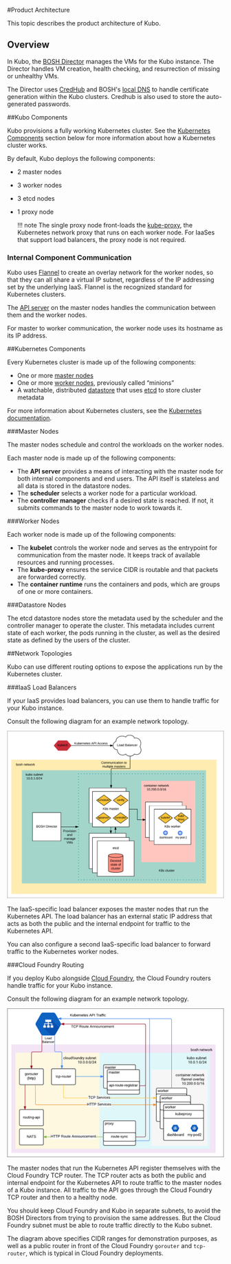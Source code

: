 #Product Architecture

This topic describes the product architecture of Kubo.

## Overview

In Kubo, the [BOSH Director](https://bosh.io/docs/bosh-components.html#director) manages the VMs for the Kubo instance. The Director handles VM creation, health checking, and resurrection of missing or unhealthy VMs. 

The Director uses [CredHub](https://github.com/cloudfoundry-incubator/credhub) and BOSH's [local DNS](https://bosh.io/docs/dns.html#enable) to handle certificate generation within the Kubo clusters. Credhub is also used to store the auto-generated passwords.

##Kubo Components

Kubo provisions a fully working Kubernetes cluster. See the [Kubernetes Components](#kubernetes-components) section below for more information about how a Kubernetes cluster works.

By default, Kubo deploys the following components:

* 2 master nodes
* 3 worker nodes
* 3 etcd nodes
* 1 proxy node

	!!! note
		The single proxy node front-loads the [kube-proxy](#kubernetes-components), the Kubernetes network proxy that runs on each worker node. For IaaSes that support load balancers, the proxy node is not required.

### Internal Component Communication

Kubo uses [Flannel](https://github.com/coreos/flannel) to create an overlay network for the worker nodes, so that they can all share a virtual IP subnet, regardless of the IP addressing set by the underlying IaaS. Flannel is the recognized standard for Kubernetes clusters.

The [API server](#kubernetes-components) on the master nodes handles the communication between them and the worker nodes.

For master to worker communication, the worker node uses its hostname as its IP address.

##Kubernetes Components

Every Kubernetes cluster is made up of the following components:

* One or more [master nodes](#master-nodes)
* One or more [worker nodes](#worker-nodes), previously called “minions”
* A watchable, distributed [datastore](#datastore) that uses [etcd](https://github.com/coreos/etcd) to store cluster metadata

For more information about Kubernetes clusters, see the [Kubernetes documentation](https://kubernetes.io/docs/home/).

###Master Nodes

The master nodes schedule and control the workloads on the worker nodes. 

Each master node is made up of the following components:

* The **API server** provides a means of interacting with the master node for both internal components and end users. The API itself is stateless and all data is stored in the datastore nodes.
* The **scheduler** selects a worker node for a particular workload.
* The **controller manager** checks if a desired state is reached. If not, it submits commands to the master node to work towards it.

###Worker Nodes

Each worker node is made up of the following components:

* The **kubelet** controls the worker node and serves as the entrypoint for communication from the master node. It keeps track of available resources and running processes.
* The **kube-proxy** ensures the service CIDR is routable and that packets are forwarded correctly. 
* The **container runtime** runs the containers and pods, which are groups of one or more containers.

###Datastore Nodes

The etcd datastore nodes store the metadata used by the scheduler and the controller manager to operate the cluster. This metadata includes current state of each worker, the pods running in the cluster, as well as the desired state as defined by the users of the cluster.

##Network Topologies 

Kubo can use different routing options to expose the applications run by the Kubernetes cluster.

###IaaS Load Balancers

If your IaaS provides load balancers, you can use them to handle traffic for your Kubo instance.

Consult the following diagram for an example network topology.

![Kubo Topology for IaaS LBs](../images/diagrams/topology-iaas-lbs.png)

The IaaS-specific load balancer exposes the master nodes that run the Kubernetes API. The load balancer has an external static IP address that acts as both the public and the internal endpoint for traffic to the Kubernetes API.

You can also configure a second IaaS-specific load balancer to forward traffic to the Kubernetes worker nodes.

###Cloud Foundry Routing

If you deploy Kubo alongside [Cloud Foundry](https://docs.cloudfoundry.org), the Cloud Foundry routers handle traffic for your Kubo instance.

Consult the following diagram for an example network topology.

![Kubo Topology for Cloud Foundry](../images/diagrams/topology-cf-routers.png)

The master nodes that run the Kubernetes API register themselves with the Cloud Foundry TCP router. The TCP router acts as both the public and internal endpoint for the Kubernetes API to route traffic to the master nodes of a Kubo instance. All traffic to the API goes through the Cloud Foundry TCP router and then to a healthy node.

You should keep Cloud Foundry and Kubo in separate subnets, to avoid the BOSH Directors from trying to provision the same addresses. But the Cloud Foundry subnet must be able to route traffic directly to the Kubo subnet. 

The diagram above specifies CIDR ranges for demonstration purposes, as well as a public router in front of the Cloud Foundry `gorouter` and `tcp-router`, which is typical in Cloud Foundry deployments.





